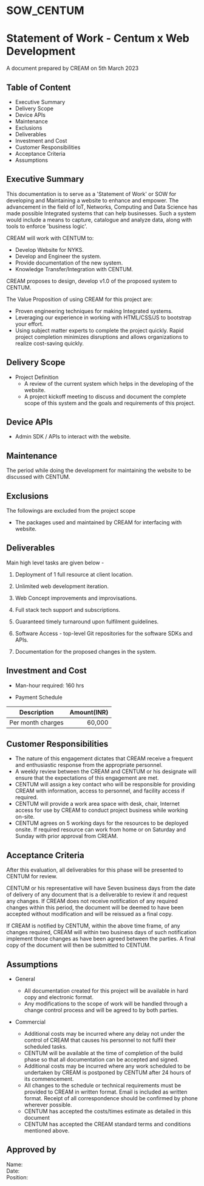 # SOW_CENTUM
# Statement of Work - Centum x Web Development

A document prepared by 
CREAM on 5th March 2023

## Table of Content

* Executive Summary
* Delivery Scope
* Device APIs
* Maintenance
* Exclusions
* Deliverables
* Investment and Cost
* Customer Responsibilities
* Acceptance Criteria
* Assumptions


## Executive Summary
This documentation is to serve as a 'Statement of Work' or SOW for developing and Maintaining a website to enhance and empower. The advancement in the field of IoT, Networks, Computing and Data Science has made possible Integrated systems that can help businesses. Such a system would include a means to capture, catalogue and analyze data, along with tools to enforce 'business logic'.

CREAM will work with CENTUM to:

* Develop Website for NYKS.
* Develop and Engineer the system.
* Provide documentation of the new system.
* Knowledge Transfer/Integration with CENTUM.

CREAM proposes to design, develop v1.0 of the proposed system to CENTUM.

The Value Proposition of using CREAM for this project are:
* Proven engineering techniques for making Integrated systems.
* Leveraging our experience in working with HTML/CSS/JS to bootstrap your effort. 
* Using subject matter experts to complete the project quickly. Rapid project completion minimizes disruptions and allows organizations to realize cost-saving quickly.

## Delivery Scope

* Project Definition
    - A review of the current system which helps in the developing of the website.
    - A project kickoff meeting to discuss and document the complete scope of this system and the goals and requirements of this project.

## Device APIs

* Admin SDK / APIs to interact with the website.


## Maintenance
The period while doing the development for maintaining the website to be discussed with CENTUM.

## Exclusions
The followings are excluded from the project scope
* The packages used and maintained by CREAM for interfacing with website.

## Deliverables

Main high level tasks are given below - 


1. Deployment of 1 full resource at client location.

2. Unlimited web development iteration.

3. Web Concept improvements and improvisations.

4. Full stack tech support and subscriptions.

5. Guaranteed timely turnaround upon fulfilment guidelines.

6. Software Access - top-level Git repositories for the software SDKs and APIs.

7. Documentation for the proposed changes in the system.

## Investment and Cost

* Man-hour required: 160 hrs

 * Payment Schedule

| Description                                                    | Amount(INR) | 
| -------------                                                  | -----: |  
| Per month charges                                              | 60,000 |

## Customer Responsibilities
* The nature of this engagement dictates that CREAM receive a frequent and enthusiastic response from the appropriate personnel.
* A weekly review between the CREAM and CENTUM or his designate will ensure that the expectations of this engagement are met.
* CENTUM will assign a key contact who will be responsible for providing CREAM with information, access to personnel, and facility access if required.
* CENTUM will provide a work area space with desk, chair, Internet access for use by CREAM to conduct project business while working on-site.
* CENTUM agrees on 5 working days for the resources to be deployed onsite. If required resource can work from home or on Saturday and Sunday with prior approval from CREAM.

## Acceptance Criteria
After this evaluation, all deliverables for this phase will be presented to CENTUM for review.

CENTUM or his representative will have Seven business days from the date of delivery of any document that is a deliverable to review it and request any changes. If CREAM does not receive notification of any required changes within this period, the document will be deemed to have been accepted without modification and will be reissued as a final copy.

If CREAM is notified by CENTUM, within the above time frame, of any changes required, CREAM will within two business days of such notification implement those changes as have been agreed between the parties.  A final copy of the document will then be submitted to CENTUM.

## Assumptions
* General
    * All documentation created for this project will be available in hard copy and electronic format.
    * Any modifications to the scope of work will be handled through a change control process and will be agreed to by both parties.

* Commercial
    * Additional costs may be incurred where any delay not under the control of CREAM that causes his personnel to not fulfil their scheduled tasks.
    * CENTUM will be available at the time of completion of the build phase so that all documentation can be accepted and signed.
    * Additional costs may be incurred where any work scheduled to be undertaken by CREAM is postponed by CENTUM after 24 hours of its commencement.
    * All changes to the schedule or technical requirements must be provided to CREAM in written format. Email is included as written format. Receipt of all correspondence should be confirmed by phone wherever possible.
    * CENTUM has accepted the costs/times estimate as detailed in this document
    * CENTUM has accepted the CREAM standard terms and conditions mentioned above.


## Approved by
Name:   
Date:   
Position: 
